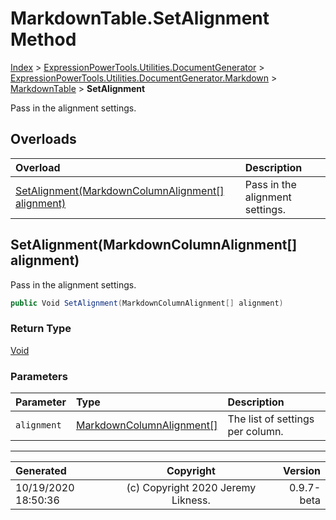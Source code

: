 ﻿# MarkdownTable.SetAlignment Method

[Index](../index.md) > [ExpressionPowerTools.Utilities.DocumentGenerator](ExpressionPowerTools.Utilities.DocumentGenerator.a.md) > [ExpressionPowerTools.Utilities.DocumentGenerator.Markdown](ExpressionPowerTools.Utilities.DocumentGenerator.Markdown.n.md) > [MarkdownTable](ExpressionPowerTools.Utilities.DocumentGenerator.Markdown.MarkdownTable.cs.md) > **SetAlignment**

Pass in the alignment settings.

## Overloads

| Overload | Description |
| :-- | :-- |
| [SetAlignment(MarkdownColumnAlignment[] alignment)](#setalignmentmarkdowncolumnalignment[]-alignment) | Pass in the alignment settings. |
## SetAlignment(MarkdownColumnAlignment[] alignment)

Pass in the alignment settings.

```csharp
public Void SetAlignment(MarkdownColumnAlignment[] alignment)
```

### Return Type

 [Void](https://docs.microsoft.com/dotnet/api/system.void) 

### Parameters

| Parameter | Type | Description |
| :-- | :-- | :-- |
| `alignment` | [MarkdownColumnAlignment[]](ExpressionPowerTools.Utilities.DocumentGenerator.Markdown.MarkdownColumnAlignment.cs.md) | The list of settings per column. |



---

| Generated | Copyright | Version |
| :-- | :-: | --: |
| 10/19/2020 18:50:36 | (c) Copyright 2020 Jeremy Likness. | 0.9.7-beta |
